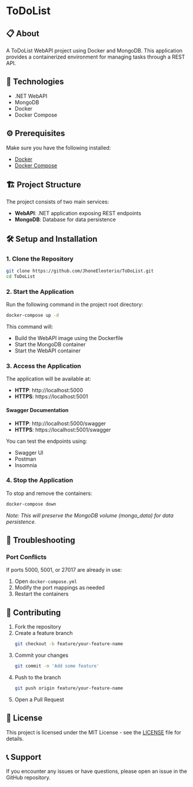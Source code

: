 # ToDoList

## 📋 About
A ToDoList WebAPI project using Docker and MongoDB. This application provides a containerized environment for managing tasks through a REST API.

## 🚀 Technologies
- .NET WebAPI
- MongoDB
- Docker
- Docker Compose

## ⚙️ Prerequisites
Make sure you have the following installed:
- [Docker](https://www.docker.com/get-started)
- [Docker Compose](https://docs.docker.com/compose/install/)

## 🏗️ Project Structure
The project consists of two main services:
- **WebAPI**: .NET application exposing REST endpoints
- **MongoDB**: Database for data persistence

## 🛠️ Setup and Installation

### 1. Clone the Repository
```bash
git clone https://github.com/JhoneEleoterio/ToDoList.git
cd ToDoList
```

### 2. Start the Application
Run the following command in the project root directory:
```bash
docker-compose up -d
```

This command will:
- Build the WebAPI image using the Dockerfile
- Start the MongoDB container
- Start the WebAPI container

### 3. Access the Application
The application will be available at:

- **HTTP**: http://localhost:5000
- **HTTPS**: https://localhost:5001

#### Swagger Documentation
- **HTTP**: http://localhost:5000/swagger
- **HTTPS**: https://localhost:5001/swagger

You can test the endpoints using:
- Swagger UI
- Postman
- Insomnia

### 4. Stop the Application
To stop and remove the containers:
```bash
docker-compose down
```

*Note: This will preserve the MongoDB volume (mongo_data) for data persistence.*

## 🔧 Troubleshooting

### Port Conflicts
If ports 5000, 5001, or 27017 are already in use:
1. Open `docker-compose.yml`
2. Modify the port mappings as needed
3. Restart the containers

## 👥 Contributing
1. Fork the repository
2. Create a feature branch
   ```bash
   git checkout -b feature/your-feature-name
   ```
3. Commit your changes
   ```bash
   git commit -m 'Add some feature'
   ```
4. Push to the branch
   ```bash
   git push origin feature/your-feature-name
   ```
5. Open a Pull Request

## 📄 License
This project is licensed under the MIT License - see the [LICENSE](LICENSE) file for details.

## 📞 Support
If you encounter any issues or have questions, please open an issue in the GitHub repository.
